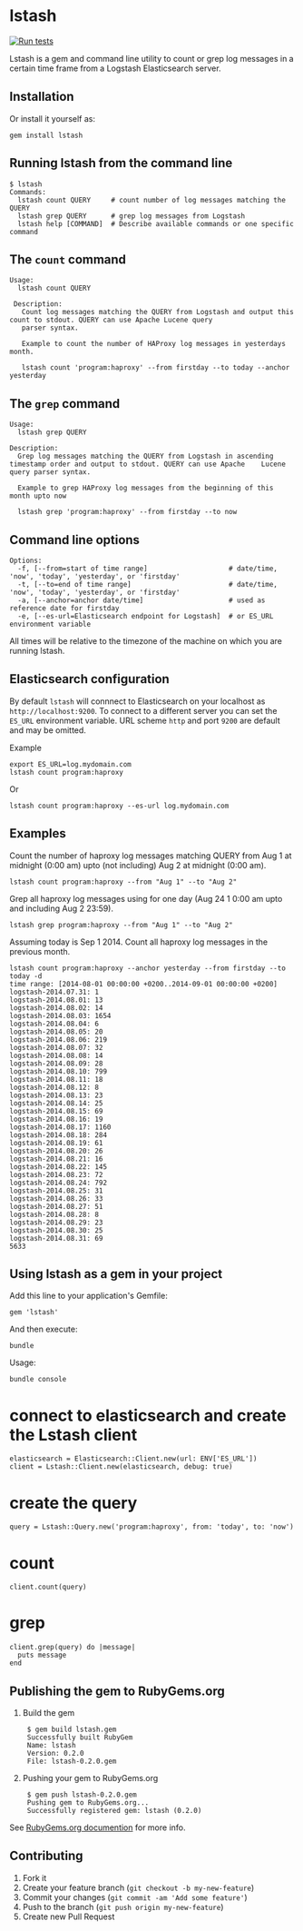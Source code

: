 # lstash

[![Run tests](https://github.com/kdgm/lstash/actions/workflows/test.yml/badge.svg)](https://github.com/kdgm/lstash/actions/workflows/test.yml)

Lstash is a gem and command line utility to count or grep log messages in a certain time frame from a Logstash Elasticsearch server.

## Installation

Or install it yourself as:

    gem install lstash

## Running lstash from the command line

    $ lstash
    Commands:
      lstash count QUERY     # count number of log messages matching the QUERY
      lstash grep QUERY      # grep log messages from Logstash
      lstash help [COMMAND]  # Describe available commands or one specific command

## The `count` command

    Usage:
      lstash count QUERY

     Description:
       Count log messages matching the QUERY from Logstash and output this count to stdout. QUERY can use Apache Lucene query
       parser syntax.

       Example to count the number of HAProxy log messages in yesterdays month.

       lstash count 'program:haproxy' --from firstday --to today --anchor yesterday

## The `grep` command

    Usage:
      lstash grep QUERY

    Description:
      Grep log messages matching the QUERY from Logstash in ascending timestamp order and output to stdout. QUERY can use Apache    Lucene query parser syntax.

      Example to grep HAProxy log messages from the beginning of this month upto now

      lstash grep 'program:haproxy' --from firstday --to now

## Command line options

    Options:
      -f, [--from=start of time range]                    # date/time, 'now', 'today', 'yesterday', or 'firstday'
      -t, [--to=end of time range]                        # date/time, 'now', 'today', 'yesterday', or 'firstday'
      -a, [--anchor=anchor date/time]                     # used as reference date for firstday
      -e, [--es-url=Elasticsearch endpoint for Logstash]  # or ES_URL environment variable

All times will be relative to the timezone of the machine on which you are running lstash.

## Elasticsearch configuration

By default `lstash` will connnect to Elasticsearch on your localhost as `http://localhost:9200`. To connect
to a different server you can set the `ES_URL` environment variable. URL scheme `http` and port `9200` are default
and may be omitted.

Example

    export ES_URL=log.mydomain.com
    lstash count program:haproxy

Or

    lstash count program:haproxy --es-url log.mydomain.com

## Examples

Count the number of haproxy log messages matching QUERY from Aug 1 at midnight (0:00 am) upto (not including) Aug 2 at midnight (0:00 am).

    lstash count program:haproxy --from "Aug 1" --to "Aug 2"

Grep all haproxy log messages using for one day (Aug 24 1 0:00 am upto and including Aug 2 23:59).

    lstash grep program:haproxy --from "Aug 1" --to "Aug 2"

Assuming today is Sep 1 2014. Count all haproxy log messages in the previous month.

    lstash count program:haproxy --anchor yesterday --from firstday --to today -d
    time range: [2014-08-01 00:00:00 +0200..2014-09-01 00:00:00 +0200]
    logstash-2014.07.31: 1
    logstash-2014.08.01: 13
    logstash-2014.08.02: 14
    logstash-2014.08.03: 1654
    logstash-2014.08.04: 6
    logstash-2014.08.05: 20
    logstash-2014.08.06: 219
    logstash-2014.08.07: 32
    logstash-2014.08.08: 14
    logstash-2014.08.09: 28
    logstash-2014.08.10: 799
    logstash-2014.08.11: 18
    logstash-2014.08.12: 8
    logstash-2014.08.13: 23
    logstash-2014.08.14: 25
    logstash-2014.08.15: 69
    logstash-2014.08.16: 19
    logstash-2014.08.17: 1160
    logstash-2014.08.18: 284
    logstash-2014.08.19: 61
    logstash-2014.08.20: 26
    logstash-2014.08.21: 16
    logstash-2014.08.22: 145
    logstash-2014.08.23: 72
    logstash-2014.08.24: 792
    logstash-2014.08.25: 31
    logstash-2014.08.26: 33
    logstash-2014.08.27: 51
    logstash-2014.08.28: 8
    logstash-2014.08.29: 23
    logstash-2014.08.30: 25
    logstash-2014.08.31: 69
    5633

## Using lstash as a gem in your project

Add this line to your application's Gemfile:

    gem 'lstash'

And then execute:

    bundle

Usage:

    bundle console

# connect to elasticsearch and create the Lstash client

    elasticsearch = Elasticsearch::Client.new(url: ENV['ES_URL'])
    client = Lstash::Client.new(elasticsearch, debug: true)

# create the query

    query = Lstash::Query.new('program:haproxy', from: 'today', to: 'now')

# count

    client.count(query)

# grep

    client.grep(query) do |message|
      puts message
    end

## Publishing the gem to RubyGems.org

1. Build the gem

        $ gem build lstash.gem
        Successfully built RubyGem
        Name: lstash
        Version: 0.2.0
        File: lstash-0.2.0.gem

2. Pushing your gem to RubyGems.org

        $ gem push lstash-0.2.0.gem
        Pushing gem to RubyGems.org...
        Successfully registered gem: lstash (0.2.0)

See [RubyGems.org documention](https://guides.rubygems.org/) for more info.

## Contributing

1. Fork it
2. Create your feature branch (`git checkout -b my-new-feature`)
3. Commit your changes (`git commit -am 'Add some feature'`)
4. Push to the branch (`git push origin my-new-feature`)
5. Create new Pull Request
